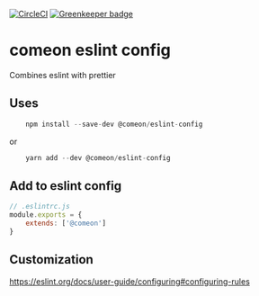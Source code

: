 [![CircleCI](https://circleci.com/gh/comeon-stockholm/eslint-config.svg?style=svg)](https://circleci.com/gh/comeon-stockholm/eslint-config) [![Greenkeeper badge](https://badges.greenkeeper.io/comeon-stockholm/eslint-config.svg)](https://greenkeeper.io/)

# comeon eslint config

Combines eslint with prettier

## Uses

```js
	npm install --save-dev @comeon/eslint-config
```

or 

```js
	yarn add --dev @comeon/eslint-config
```

## Add to eslint config

```js
// .eslintrc.js
module.exports = {
	extends: ['@comeon']
}

```

## Customization 
https://eslint.org/docs/user-guide/configuring#configuring-rules